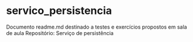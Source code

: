 # servico_persistencia

Documento readme.md destinado a testes e exercícios propostos em sala de aula
Repositório: Serviço de persistência